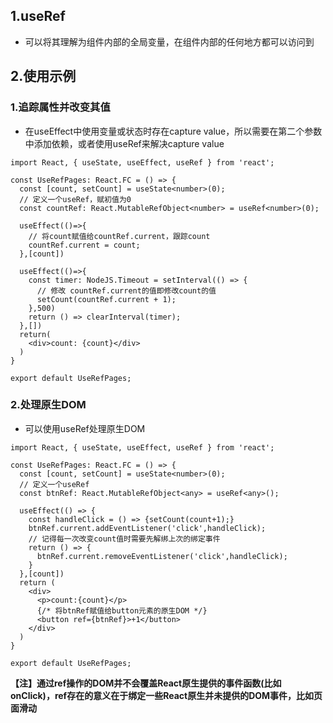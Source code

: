 ## 1.useRef

- 可以将其理解为组件内部的全局变量，在组件内部的任何地方都可以访问到

## 2.使用示例
### 1.追踪属性并改变其值

- 在useEffect中使用变量或状态时存在capture value，所以需要在第二个参数中添加依赖，或者使用useRef来解决capture value

```tsx
import React, { useState, useEffect, useRef } from 'react';

const UseRefPages: React.FC = () => {
  const [count, setCount] = useState<number>(0);
  // 定义一个useRef，赋初值为0
  const countRef: React.MutableRefObject<number> = useRef<number>(0);

  useEffect(()=>{
    // 将count赋值给countRef.current，跟踪count
    countRef.current = count;
  },[count])

  useEffect(()=>{
    const timer: NodeJS.Timeout = setInterval(() => {
      // 修改 countRef.current的值即修改count的值
      setCount(countRef.current + 1);
    },500)
    return () => clearInterval(timer);
  },[])
  return(
    <div>count: {count}</div>
  )
}

export default UseRefPages;

```

### 2.处理原生DOM

- 可以使用useRef处理原生DOM

```tsx
import React, { useState, useEffect, useRef } from 'react';

const UseRefPages: React.FC = () => {
  const [count, setCount] = useState<number>(0);
  // 定义一个useRef
  const btnRef: React.MutableRefObject<any> = useRef<any>();

  useEffect(() => {
    const handleClick = () => {setCount(count+1);}
    btnRef.current.addEventListener('click',handleClick);
    // 记得每一次改变count值时需要先解绑上次的绑定事件
    return () => {
      btnRef.current.removeEventListener('click',handleClick);
    }
  },[count])
  return (
    <div>
      <p>count:{count}</p>
      {/* 将btnRef赋值给button元素的原生DOM */}
      <button ref={btnRef}>+1</button>
    </div>
  )
}

export default UseRefPages;

```

**【注】通过ref操作的DOM并不会覆盖React原生提供的事件函数(比如onClick)，ref存在的意义在于绑定一些React原生并未提供的DOM事件，比如页面滑动**